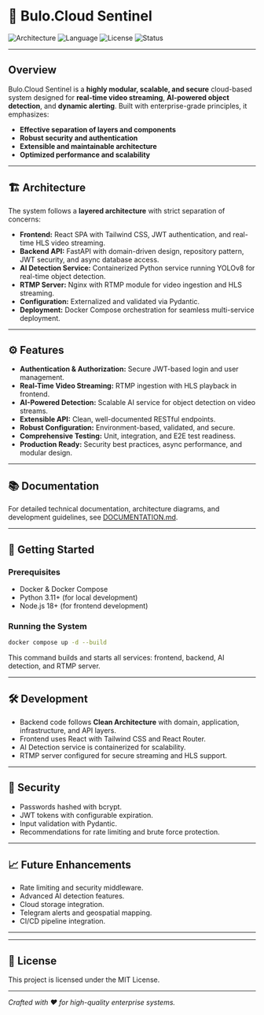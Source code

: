 # 🚀 Bulo.Cloud Sentinel

![Architecture](https://img.shields.io/badge/Architecture-Clean%20Architecture-blue)
![Language](https://img.shields.io/badge/Language-Python%20%26%20JavaScript-yellow)
![License](https://img.shields.io/badge/License-MIT-green)
![Status](https://img.shields.io/badge/Status-Production%20Ready-brightgreen)

---

## Overview

Bulo.Cloud Sentinel is a **highly modular, scalable, and secure** cloud-based system designed for **real-time video streaming**, **AI-powered object detection**, and **dynamic alerting**. Built with enterprise-grade principles, it emphasizes:

- **Effective separation of layers and components**
- **Robust security and authentication**
- **Extensible and maintainable architecture**
- **Optimized performance and scalability**

---

## 🏗️ Architecture

The system follows a **layered architecture** with strict separation of concerns:

- **Frontend:** React SPA with Tailwind CSS, JWT authentication, and real-time HLS video streaming.
- **Backend API:** FastAPI with domain-driven design, repository pattern, JWT security, and async database access.
- **AI Detection Service:** Containerized Python service running YOLOv8 for real-time object detection.
- **RTMP Server:** Nginx with RTMP module for video ingestion and HLS streaming.
- **Configuration:** Externalized and validated via Pydantic.
- **Deployment:** Docker Compose orchestration for seamless multi-service deployment.

---

## ⚙️ Features

- **Authentication & Authorization:** Secure JWT-based login and user management.
- **Real-Time Video Streaming:** RTMP ingestion with HLS playback in frontend.
- **AI-Powered Detection:** Scalable AI service for object detection on video streams.
- **Extensible API:** Clean, well-documented RESTful endpoints.
- **Robust Configuration:** Environment-based, validated, and secure.
- **Comprehensive Testing:** Unit, integration, and E2E test readiness.
- **Production Ready:** Security best practices, async performance, and modular design.

---

## 📚 Documentation

For detailed technical documentation, architecture diagrams, and development guidelines, see [DOCUMENTATION.md](./DOCUMENTATION.md).

---

## 🚀 Getting Started

### Prerequisites

- Docker & Docker Compose
- Python 3.11+ (for local development)
- Node.js 18+ (for frontend development)

### Running the System

```bash
docker compose up -d --build
```

This command builds and starts all services: frontend, backend, AI detection, and RTMP server.

---

## 🛠️ Development

- Backend code follows **Clean Architecture** with domain, application, infrastructure, and API layers.
- Frontend uses React with Tailwind CSS and React Router.
- AI Detection service is containerized for scalability.
- RTMP server configured for secure streaming and HLS support.

---

## 🔐 Security

- Passwords hashed with bcrypt.
- JWT tokens with configurable expiration.
- Input validation with Pydantic.
- Recommendations for rate limiting and brute force protection.

---

## 📈 Future Enhancements

- Rate limiting and security middleware.
- Advanced AI detection features.
- Cloud storage integration.
- Telegram alerts and geospatial mapping.
- CI/CD pipeline integration.

---

---

## 📄 License

This project is licensed under the MIT License.

---

*Crafted with ❤️ for high-quality enterprise systems.*
